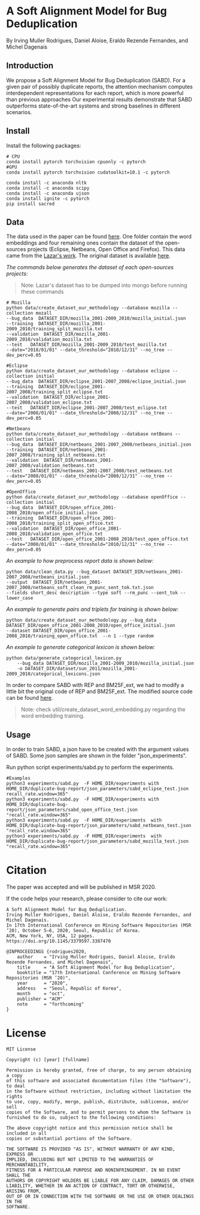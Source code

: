 # A Soft Alignment Model for Bug Deduplication

By Irving Muller Rodrigues, Daniel Aloise, Eraldo Rezende Fernandes, and Michel Dagenais

## Introduction

We propose a Soft Alignment Model for Bug Deduplication (SABD). 
For a given pair of possibly duplicate reports, the attention mechanism computes interdependent representations for each report, which is more powerful than previous approaches
Our experimental results demonstrate that SABD outperforms state-of-the-art systems and strong baselines in different scenarios. 

## Install

Install the following packages:
    
    # CPU
    conda install pytorch torchvision cpuonly -c pytorch 
    #GPU
    conda install pytorch torchvision cudatoolkit=10.1 -c pytorch
    
    conda install -c anaconda nltk
    conda install -c anaconda scipy
    conda install -c anaconda ujson
    conda install ignite -c pytorch
    pip install sacred 
    
## Data

The data used in the paper can be found [here](). One folder contain the word embeddings and four remaining ones 
contain the dataset of the open-sources projects (Eclipse, Netbeans, Open Office and Firefox).
This data came from the [Lazar's work](https://dl.acm.org/doi/abs/10.1145/2597073.2597128).
The original dataset is available [here](http://alazar.people.ysu.edu/msr14data/).

*The commands below generates the dataset of each open-sources projects:*
> Note: Lazar's dataset has to be dumped into mongo before running these commands
    
    # Mozilla
    python data/create_dataset_our_methodology --database mozilla --collection mozall 
    --bug_data  DATASET_DIR/mozilla_2001-2009_2010/mozilla_initial.json 
    --training  DATASET_DIR/mozilla_2001-2009_2010/training_split_mozilla.txt  
    --validation  DATASET_DIR/mozilla_2001-2009_2010/validation_mozilla.txt  
    --test   DATASET_DIR/mozilla_2001-2009_2010/test_mozilla.txt 
    --date="2010/01/01" --date_threshold="2010/12/31" --no_tree --dev_perc=0.05
       
    #Eclipse
    python data/create_dataset_our_methodology --database eclipse --collection initial 
    --bug_data  DATASET_DIR/eclipse_2001-2007_2008/eclipse_initial.json 
    --training  DATASET_DIR/eclipse_2001-2007_2008/training_split_eclipse.txt  
    --validation  DATASET_DIR/eclipse_2001-2007_2008/validation_eclipse.txt  
    --test   DATASET_DIR/eclipse_2001-2007_2008/test_eclipse.txt 
    --date="2008/01/01" --date_threshold="2008/12/31" --no_tree --dev_perc=0.05
    
    #Netbeans
    python data/create_dataset_our_methodology --database netBeans --collection initial 
    --bug_data  DATASET_DIR/netbeans_2001-2007_2008/netbeans_initial.json 
    --training  DATASET_DIR/netbeans_2001-2007_2008/training_split_netbeans.txt  
    --validation  DATASET_DIR/netbeans_2001-2007_2008/validation_netbeans.txt  
    --test   DATASET_DIR/netbeans_2001-2007_2008/test_netbeans.txt 
    --date="2008/01/01" --date_threshold="2008/12/31" --no_tree --dev_perc=0.05
    
    #OpenOffice
    python data/create_dataset_our_methodology --database openOffice --collection initial 
    --bug_data  DATASET_DIR/open_office_2001-2008_2010/open_office_initial.json 
    --training  DATASET_DIR/open_office_2001-2008_2010/training_split_open_office.txt  
    --validation  DATASET_DIR/open_office_2001-2008_2010/validation_open_office.txt  
    --test   DATASET_DIR/open_office_2001-2008_2010/test_open_office.txt 
    --date="2008/01/01" --date_threshold="2010/12/31" --no_tree --dev_perc=0.05
 
*An example to how preprocess report data is shown below:*
    
    python data/clean_data.py --bug_dataset DATASET_DIR/netbeans_2001-2007_2008/netbeans_initial.json  
    --output  DATASET_DIR/netbeans_2001-2007_2008/netbeans_soft_clean_rm_punc_sent_tok.txt.json 
    --fields short_desc description --type soft --rm_punc --sent_tok --lower_case
    
*An example to generate pairs and triplets for training is shown below:*
    
    python data/create_dataset_our_methodology.py --bug_data DATASET_DIR/open_office_2001-2008_2010/open_office_initial.json 
    --dataset DATASET_DIR/open_office_2001-2008_2010/training_open_office.txt  --n 1 --type random
    

*An example to generate categorical lexicon is shown below:*

    python data/generate_categorical_lexicon.py 
        --bug_data DATASET_DIR/mozilla_2001-2009_2010/mozilla_initial.json 
        -o DATASET_DIR/dataset/sun_2011/mozilla_2001-2009_2010/categorical_lexicons.json
        
In order to compare SABD with REP and BM25F_ext, we had to modify a little bit the original code of REP and BM25F_ext.
The modified source code can be found [here](https://github.com/irving-muller/fast-dbrd-modified).       
        
> Note: check util/create_dataset_word_embedding.py regarding the word embedding training. 
    
## Usage

In order to train SABD, a json have to be created with the argument values of SABD. 
Some json samples are shown in the folder "json_experiments".

Run python script experiments/sabd.py to perform the experiments.
```
#Examples
python3 experiments/sabd.py  -F HOME_DIR/experiments with HOME_DIR/duplicate-bug-report/json_parameters/sabd_eclipse_test.json recall_rate.window=365"
python3 experiments/sabd.py  -F HOME_DIR/experiments with HOME_DIR/duplicate-bug-report/json_parameters/sabd_open_office_test.json   "recall_rate.window=365"
python3 experiments/sabd.py  -F HOME_DIR/experiments  with HOME_DIR/duplicate-bug-report/json_parameters/sabd_netbeans_test.json "recall_rate.window=365"
python3 experiments/sabd.py  -F HOME_DIR/experiments  with HOME_DIR/duplicate-bug-report/json_parameters/sabd_mozilla_test.json  "recall_rate.window=365"
```


# Citation
The paper was accepted and will be published in MSR 2020.

If the code helps your research, please consider to cite our work:

    A Soft Alignment Model for Bug Deduplication. 
    Irving Muller Rodrigues, Daniel Aloise, Eraldo Rezende Fernandes, and Michel Dagenais.
    In 17th International Conference on Mining Software Repositories (MSR ’20), October 5–6, 2020, Seoul, Republic of Korea.
    ACM, New York, NY, USA, 12 pages.
    https://doi.org/10.1145/3379597.3387470
    
    @INPROCEEDINGS {rodrigues2020,
        author    = "Irving Muller Rodrigues, Daniel Aloise, Eraldo Rezende Fernandes, and Michel Dagenais",
        title     = "A Soft Alignment Model for Bug Deduplication",
        booktitle = "17th International Conference on Mining Software Repositories (MSR ’20)",
        year      = "2020",
        address   = "Seoul, Republic of Korea",
        month     = "oct",
        publisher = "ACM"
        note      = "forthcoming"
    }

# License
```
MIT License

Copyright (c) [year] [fullname]

Permission is hereby granted, free of charge, to any person obtaining a copy
of this software and associated documentation files (the "Software"), to deal
in the Software without restriction, including without limitation the rights
to use, copy, modify, merge, publish, distribute, sublicense, and/or sell
copies of the Software, and to permit persons to whom the Software is
furnished to do so, subject to the following conditions:

The above copyright notice and this permission notice shall be included in all
copies or substantial portions of the Software.

THE SOFTWARE IS PROVIDED "AS IS", WITHOUT WARRANTY OF ANY KIND, EXPRESS OR
IMPLIED, INCLUDING BUT NOT LIMITED TO THE WARRANTIES OF MERCHANTABILITY,
FITNESS FOR A PARTICULAR PURPOSE AND NONINFRINGEMENT. IN NO EVENT SHALL THE
AUTHORS OR COPYRIGHT HOLDERS BE LIABLE FOR ANY CLAIM, DAMAGES OR OTHER
LIABILITY, WHETHER IN AN ACTION OF CONTRACT, TORT OR OTHERWISE, ARISING FROM,
OUT OF OR IN CONNECTION WITH THE SOFTWARE OR THE USE OR OTHER DEALINGS IN THE
SOFTWARE.
```

